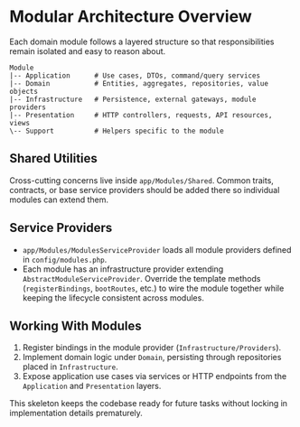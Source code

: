# Modular Architecture Overview

Each domain module follows a layered structure so that responsibilities remain isolated and easy to reason about.

```
Module
|-- Application      # Use cases, DTOs, command/query services
|-- Domain           # Entities, aggregates, repositories, value objects
|-- Infrastructure   # Persistence, external gateways, module providers
|-- Presentation     # HTTP controllers, requests, API resources, views
\-- Support          # Helpers specific to the module
```

## Shared Utilities

Cross-cutting concerns live inside `app/Modules/Shared`. Common traits, contracts, or base service providers should be added there so individual modules can extend them.

## Service Providers

- `app/Modules/ModulesServiceProvider` loads all module providers defined in `config/modules.php`.
- Each module has an infrastructure provider extending `AbstractModuleServiceProvider`. Override the template methods (`registerBindings`, `bootRoutes`, etc.) to wire the module together while keeping the lifecycle consistent across modules.

## Working With Modules

1. Register bindings in the module provider (`Infrastructure/Providers`).
2. Implement domain logic under `Domain`, persisting through repositories placed in `Infrastructure`.
3. Expose application use cases via services or HTTP endpoints from the `Application` and `Presentation` layers.

This skeleton keeps the codebase ready for future tasks without locking in implementation details prematurely.

